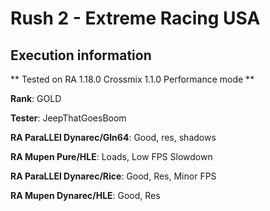 # Rush 2 - Extreme Racing USA 

## Execution information


** Tested on RA 1.18.0 Crossmix 1.1.0 Performance mode **


**Rank**: GOLD


**Tester**: JeepThatGoesBoom



**RA ParaLLEl Dynarec/Gln64**: Good, res, shadows


**RA Mupen Pure/HLE**: Loads, Low FPS Slowdown


**RA ParaLLEl Dynarec/Rice**: Good, Res, Minor FPS


**RA Mupen Dynarec/HLE**: Good, Res